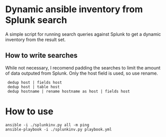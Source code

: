 Dynamic ansible inventory from Splunk search
============================================
A simple script for running search queries against Splunk to get a dynamic
inventory from the result set.

## How to write searches 
While not necessary, I recomend padding the searches to limit the amount of
data outputed from Splunk. Only the host field is used, so use rename.

```
 dedup host | fields host
 dedup host | table host
 dedup hostname | rename hostname as host | fields host
```

# How to use

```
ansible -i ./splunkinv.py all -m ping 
ansible-playbook -i ./splunkinv.py playbook.yml
```
